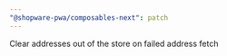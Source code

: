 ```yaml
---
"@shopware-pwa/composables-next": patch
---
```


Clear addresses out of the store on failed address fetch
